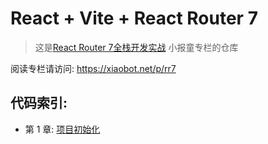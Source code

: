 # React + Vite + React Router 7
> 这是[React Router 7全栈开发实战](https://xiaobot.net/p/rr7) 小报童专栏的仓库

阅读专栏请访问: https://xiaobot.net/p/rr7

## 代码索引:

- 第 1 章: [项目初始化](https://github.com/fullee/rr7/tree/c1)